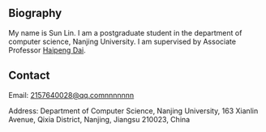 <head>
<meta name="generator" content="jemdoc, see http://jemdoc.jaboc.net/" />
<meta http-equiv="Content-Type" content="text/html;charset=utf-8" />
<link rel="stylesheet" href="jemdoc.css" type="text/css" />
<title>孙琳 (Lin Sun)</title>
</head>

## Biography

My name is Sun Lin. I am a postgraduate student in the department of computer science, Nanjing University. I am supervised by Associate Professor [Haipeng Dai](https://cs.nju.edu.cn/daihp/).

## Contact

Email: 2157640028@qq.comnnnnnnn

Address: Department of Computer Science, Nanjing University, 163 Xianlin Avenue, Qixia District, Nanjing, Jiangsu 210023, China

